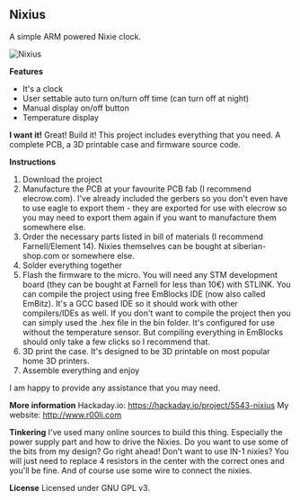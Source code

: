 ## Nixius ##
A simple ARM powered Nixie clock.

![Nixius](http://r00li.com/downloads/Nixius/Nixi_small.jpg)

**Features**

 - It's a clock
 - User settable auto turn on/turn off time (can turn off at night)
 - Manual display on/off button
 - Temperature display

**I want it!**
Great! Build it! This project includes everything that you need. A complete PCB, a 3D printable case and firmware source code.

**Instructions**

 1. Download the project
 2. Manufacture the PCB at your favourite PCB fab (I recommend elecrow.com). I've already included the gerbers so you don't even have to use eagle to export them - they are exported for use with elecrow so you may need to export them again if you want to manufacture them somewhere else.
 3. Order the necessary parts listed in bill of materials (I recommend Farnell/Element 14). Nixies themselves can be bought at siberian-shop.com or somewhere else.
 4. Solder everything together
 5. Flash the firmware to the micro. You will need any STM development board (they can be bought at Farnell for less than 10€) with STLINK. You can compile the project using free EmBlocks IDE (now also called EmBitz). It's a GCC based IDE so it should work with other compilers/IDEs as well. If you don't want to compile the project then you can simply used the .hex file in the bin folder. It's configured for use without the temperature sensor. But compiling everything in EmBlocks should only take a few clicks so I recommend that. 
 6. 3D print the case. It's designed to be 3D printable on most popular home 3D printers. 
 7. Assemble everything and enjoy

I am happy to provide any assistance that you may need. 

**More information**
Hackaday.io: https://hackaday.io/project/5543-nixius
My website: http://www.r00li.com

**Tinkering**
I've used many online sources to build this thing. Especially the power supply part and how to drive the Nixies. Do you want to use some of the bits from my design? Go right ahead! Don't want to use IN-1 nixies? You will just need to replace 4 resistors in the center with the correct ones and you'll be fine. And of course use some wire to connect the nixies. 

**License**
Licensed under GNU GPL v3.
